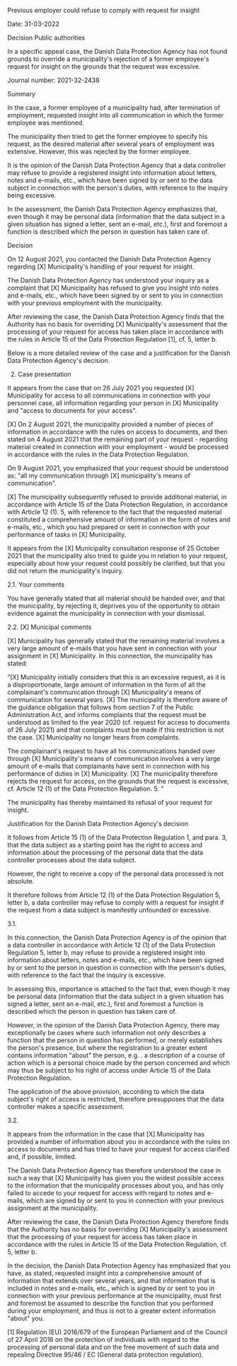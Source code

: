 Previous employer could refuse to comply with request for insight

Date: 31-03-2022

Decision Public authorities

In a specific appeal case, the Danish Data Protection Agency has not found grounds to override a municipality's rejection of a former employee's request for insight on the grounds that the request was excessive.

Journal number: 2021-32-2438

Summary

In the case, a former employee of a municipality had, after termination of employment, requested insight into all communication in which the former employee was mentioned.

The municipality then tried to get the former employee to specify his request, as the desired material after several years of employment was extensive. However, this was rejected by the former employee.

It is the opinion of the Danish Data Protection Agency that a data controller may refuse to provide a registered insight into information about letters, notes and e-mails, etc., which have been signed by or sent to the data subject in connection with the person's duties, with reference to the inquiry being excessive.

In the assessment, the Danish Data Protection Agency emphasizes that, even though it may be personal data (information that the data subject in a given situation has signed a letter, sent an e-mail, etc.), first and foremost a function is described which the person in question has taken care of.

Decision

On 12 August 2021, you contacted the Danish Data Protection Agency regarding \[X\] Municipality's handling of your request for insight.

The Danish Data Protection Agency has understood your inquiry as a complaint that \[X\] Municipality has refused to give you insight into notes and e-mails, etc., which have been signed by or sent to you in connection with your previous employment with the municipality.

After reviewing the case, the Danish Data Protection Agency finds that the Authority has no basis for overriding \[X\] Municipality's assessment that the processing of your request for access has taken place in accordance with the rules in Article 15 of the Data Protection Regulation \[1\], cf. 5, letter b.

Below is a more detailed review of the case and a justification for the Danish Data Protection Agency's decision.

2. Case presentation

It appears from the case that on 26 July 2021 you requested \[X\] Municipality for access to all communications in connection with your personnel case, all information regarding your person in \[X\] Municipality and "access to documents for your access".

\[X\] On 2 August 2021, the municipality provided a number of pieces of information in accordance with the rules on access to documents, and then stated on 4 August 2021 that the remaining part of your request - regarding material created in connection with your employment - would be processed in accordance with the rules in the Data Protection Regulation.

On 9 August 2021, you emphasized that your request should be understood as: "all my communication through \[X\] municipality's means of communication".

\[X\] The municipality subsequently refused to provide additional material, in accordance with Article 15 of the Data Protection Regulation, in accordance with Article 12 (1). 5, with reference to the fact that the requested material constituted a comprehensive amount of information in the form of notes and e-mails, etc., which you had prepared or sent in connection with your performance of tasks in \[X\] Municipality.

It appears from the \[X\] Municipality consultation response of 25 October 2021 that the municipality also tried to guide you in relation to your request, especially about how your request could possibly be clarified, but that you did not return the municipality's inquiry.

2.1. Your comments

You have generally stated that all material should be handed over, and that the municipality, by rejecting it, deprives you of the opportunity to obtain evidence against the municipality in connection with your dismissal.

2.2. \[X\] Municipal comments

\[X\] Municipality has generally stated that the remaining material involves a very large amount of e-mails that you have sent in connection with your assignment in \[X\] Municipality. In this connection, the municipality has stated:

”\[X\] Municipality initially considers that this is an excessive request, as it is a disproportionate, large amount of information in the form of all the complainant's communication through \[X\] Municipality's means of communication for several years. \[X\] The municipality is therefore aware of the guidance obligation that follows from section 7 of the Public Administration Act, and informs complaints that the request must be understood as limited to the year 2020 (cf. request for access to documents of 26 July 2021) and that complaints must be made if this restriction is not the case. \[X\] Municipality no longer hears from complaints.

The complainant's request to have all his communications handed over through \[X\] Municipality's means of communication involves a very large amount of e-mails that complainants have sent in connection with his performance of duties in \[X\] Municipality. \[X\] The municipality therefore rejects the request for access, on the grounds that the request is excessive, cf. Article 12 (1) of the Data Protection Regulation. 5. ”

The municipality has thereby maintained its refusal of your request for insight.

Justification for the Danish Data Protection Agency's decision

It follows from Article 15 (1) of the Data Protection Regulation 1, and para. 3, that the data subject as a starting point has the right to access and information about the processing of the personal data that the data controller processes about the data subject.

However, the right to receive a copy of the personal data processed is not absolute.

It therefore follows from Article 12 (1) of the Data Protection Regulation 5, letter b, a data controller may refuse to comply with a request for insight if the request from a data subject is manifestly unfounded or excessive.

3.1.

In this connection, the Danish Data Protection Agency is of the opinion that a data controller in accordance with Article 12 (1) of the Data Protection Regulation 5, letter b, may refuse to provide a registered insight into information about letters, notes and e-mails, etc., which have been signed by or sent to the person in question in connection with the person's duties, with reference to the fact that the inquiry is excessive.

In assessing this, importance is attached to the fact that, even though it may be personal data (information that the data subject in a given situation has signed a letter, sent an e-mail, etc.), first and foremost a function is described which the person in question has taken care of.

However, in the opinion of the Danish Data Protection Agency, there may exceptionally be cases where such information not only describes a function that the person in question has performed, or merely establishes the person's presence, but where the registration to a greater extent contains information "about" the person, e.g. . a description of a course of action which is a personal choice made by the person concerned and which may thus be subject to his right of access under Article 15 of the Data Protection Regulation.

The application of the above provision, according to which the data subject's right of access is restricted, therefore presupposes that the data controller makes a specific assessment.

3.2.

It appears from the information in the case that \[X\] Municipality has provided a number of information about you in accordance with the rules on access to documents and has tried to have your request for access clarified and, if possible, limited.

The Danish Data Protection Agency has therefore understood the case in such a way that \[X\] Municipality has given you the widest possible access to the information that the municipality processes about you, and has only failed to accede to your request for access with regard to notes and e-mails, which are signed by or sent to you in connection with your previous assignment at the municipality.

After reviewing the case, the Danish Data Protection Agency therefore finds that the Authority has no basis for overriding \[X\] Municipality's assessment that the processing of your request for access has taken place in accordance with the rules in Article 15 of the Data Protection Regulation, cf. 5, letter b.

In the decision, the Danish Data Protection Agency has emphasized that you have, as stated, requested insight into a comprehensive amount of information that extends over several years, and that information that is included in notes and e-mails, etc., which is signed by or sent to you in connection with your previous performance at the municipality, must first and foremost be assumed to describe the function that you performed during your employment, and thus is not to a greater extent information "about" you.

\[1\] Regulation (EU) 2016/679 of the European Parliament and of the Council of 27 April 2016 on the protection of individuals with regard to the processing of personal data and on the free movement of such data and repealing Directive 95/46 / EC (General data protection regulation).
